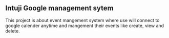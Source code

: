 ## Intuji Google management sytem
This project is about event mangement system where use will connect to google calender anytime and mangement their events like create, view and delete.